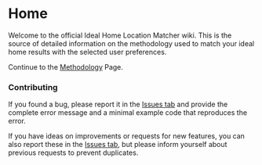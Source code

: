 # Home

Welcome to the official Ideal Home Location Matcher wiki. This is the source of detailed information on the methodology used to match your ideal home results with the selected user preferences. 

Continue to the [Methodology](https://github.com/andrew-drogalis/Ideal-Home-Location-Matcher/wiki/Methodology) Page.

### Contributing

If you found a bug, please report it in the [Issues tab](https://github.com/andrew-drogalis/Ideal-Home-Location-Matcher/issues) and provide the complete error message and a minimal example code that reproduces the error.

If you have ideas on improvements or requests for new features, you can also report these in the [Issues tab](https://github.com/andrew-drogalis/Ideal-Home-Location-Matcher/issues), but please inform yourself about previous requests to prevent duplicates.